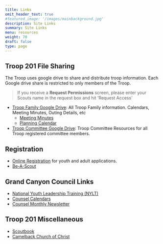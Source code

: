 ```yaml
---
title: Links
omit_header_text: true
#featured_image: '/images/mainbackground.jpg'
description: Site Links
summary: Site Links
menu: resources
weight: 70
draft: false
type: page
---
```


## Troop 201 File Sharing

The Troop uses google drive to share and distribute troop information. Each Google drive share is restricted to only members of the Troop.

> If you receive a **Request Permissions** screen, please enter your Scouts name in the request box and hit 'Request Access'

- [Troop Family Google Drive](https://bit.ly/aztroop201-family): All Troop Family information. Calendars, Meeting Minutes, Outing Details, etc
  - [Meeting Minutes](https://drive.google.com/drive/u/2/folders/1FZuzRu64BdNfquUhkbaZLJE1-JXuNKp0)
  - [Planning Calendar](https://drive.google.com/drive/u/2/folders/14Tb5apOoaC6hCG6ajJS8PEziS71DgKAu)
- [Troop Committee Google Drive](https://bit.ly/aztroop201-committee): Troop Committee Resources for all Troop registered committee members.


## Registration

- [Online Registration](https://my.scouting.org/VES/OnlineReg/1.0.0/?tu=UF-MB-010taa0201) for youth and adult applications.
- [Be-A-Scout](https://beascout.scouting.org/list/?zip=85251&program%5B%5D=scoutsBSA&unitID=314498)

## Grand Canyon Council Links

- [National Youth Leadership Training (NYLT)](https://www.grandcanyonbsa.org/nylt)
- [Counsel Calendars](https://www.grandcanyonbsa.org/nylt/calendar)
- [Counsel Monthly Newsletter](https://www.grandcanyonbsa.org/nylt/newsletter)

## Troop 201 Miscellaneous

- [Scoutbook](https://scoutbook.scouting.org/)
- [Camelback Church of Christ](https://www.camelbackchurchofchrist.org/)

